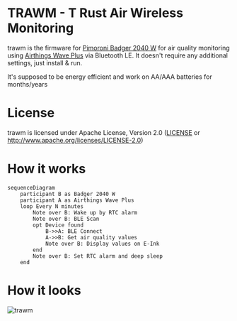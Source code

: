 # TRAWM - T Rust Air Wireless Monitoring
trawm is the firmware for [Pimoroni Badger 2040 W](https://shop.pimoroni.com/products/badger-2040-w) for air quality monitoring using [Airthings Wave Plus](https://www.airthings.com/wave-plus) via Bluetooth LE.
It doesn't require any additional settings, just install & run.

It's supposed to be energy efficient and work on AA/AAA batteries for months/years

# License
trawm is licensed under Apache License, Version 2.0 ([LICENSE](LICENSE) or <http://www.apache.org/licenses/LICENSE-2.0>)

# How it works

```mermaid
sequenceDiagram
    participant B as Badger 2040 W
    participant A as Airthings Wave Plus
    loop Every N minutes
        Note over B: Wake up by RTC alarm
        Note over B: BLE Scan
        opt Device found
            B->>A: BLE Connect
            A->>B: Get air quality values
            Note over B: Display values on E-Ink
        end
        Note over B: Set RTC alarm and deep sleep
    end
```
# How it looks
![trawm](https://github.com/user-attachments/assets/9436c888-21c7-4770-ac02-c87219a7a54f)
